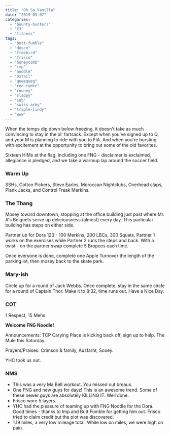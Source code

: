 ```yaml
---
title: "Oh So Vanilla"
date: "2019-03-07"
categories: 
  - "bounty-hunters"
  - "f3"
  - "fitness"
tags: 
  - "butt-fumble"
  - "deuce"
  - "freebird"
  - "frisco"
  - "honeycomb"
  - "imp"
  - "noodle"
  - "oxtail"
  - "queequeg"
  - "red-ryder"
  - "rooney"
  - "slappy"
  - "sub"
  - "swiss-army"
  - "triple-lindy"
  - "www"
---
```


When the temps dip down below freezing, it doesn't take as much convincing to stay in the ol' fartsack. Except when you've signed up to Q, and your M is planning to ride with you to FiA. And when you're bursting with excitement at the opportunity to bring out some of the old favorites.

Sixteen HIMs at the flag, including one FNG - disclaimer is exclaimed, allegiance is pledged, and we take a warmup lap around the soccer field.

### Warm Up

SSHs, Cotton Pickers, Steve Earles, Moroccan Nightclubs, Overhead claps, Plank Jacks, and Control Freak Merkins.

### The Thang

Mosey toward downtown, stopping at the office building just past where Mr. A's Beignets serve up deliciousness (almost) every day. This particular building has steps on either side.

Partner up for Dora 123 - 100 Merkins, 200 LBCs, 300 Squats. Partner 1 works on the exercises while Partner 2 runs the steps and back. With a twist - on the partner swap complete 5 Bropees each time.

Once everyone is done, complete one Apple Turnover the length of the parking lot, then mosey back to the skate park.

### Mary-ish

Circle up for a round of Jack Webbs. Once complete, stay in the same circle for a round of Captain Thor. Make it to 8:32, time runs out. Have a Nice Day.

### COT

1 Respect, 15 Mehs

**Welcome FNG Noodle!**

Announcements: TCP Carying Place is kicking back off, sign up to help. The Mule this Saturday.

Prayers/Praises: Crimson & family, Ausfarht, Sooey.

YHC took us out.

### NMS

- This was a very Ma Bell workout. You missed out breaux.
- One FNG and new guys for dayz! This is an awesome trend. Some of these newer guys are absolutely KILLING IT. Well done.
- Frisco wore 5 layers.
- YHC had the pleasure of teaming up with FNG Noodle for the Dora. Good times - thanks to Imp and Butt Fumble for getting him out. Frisco tried to claim credit but the plot was discovered.
- 1.19 miles, a very low mileage total. While low on miles, we were high on pain.
